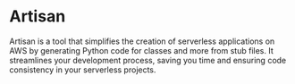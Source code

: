 # Artisan

Artisan is a tool that simplifies the creation of serverless applications on AWS by generating Python code for classes and more from stub files. It streamlines your development process, saving you time and ensuring code consistency in your serverless projects.
